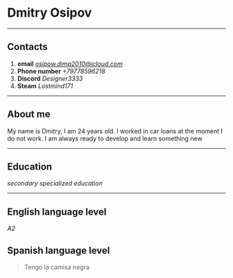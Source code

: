 # Dmitry Osipov
****
## Contacts 
1. **email** *osipow.dima2010@icloud.com*
2. **Phone number** *+79778596218*
3. **Discord** *Designer3333*
4. **Steam** *Lostmind171*
****
## About me
My name is Dmitry, I am 24 years old. I worked in car loans at the moment I do not work. I am always ready to develop and learn something new
****
## Education
*secondary specialized education*
****
## English language level
*A2*
## Spanish language level
>Tengo la camisa negra
